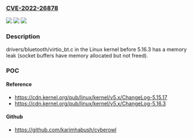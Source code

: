 ### [CVE-2022-26878](https://cve.mitre.org/cgi-bin/cvename.cgi?name=CVE-2022-26878)
![](https://img.shields.io/static/v1?label=Product&message=n%2Fa&color=blue)
![](https://img.shields.io/static/v1?label=Version&message=n%2Fa&color=blue)
![](https://img.shields.io/static/v1?label=Vulnerability&message=n%2Fa&color=brighgreen)

### Description

drivers/bluetooth/virtio_bt.c in the Linux kernel before 5.16.3 has a memory leak (socket buffers have memory allocated but not freed).

### POC

#### Reference
- https://cdn.kernel.org/pub/linux/kernel/v5.x/ChangeLog-5.15.17
- https://cdn.kernel.org/pub/linux/kernel/v5.x/ChangeLog-5.16.3

#### Github
- https://github.com/karimhabush/cyberowl

